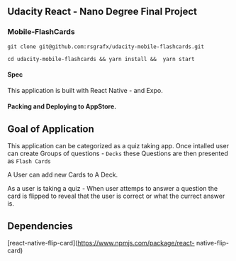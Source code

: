 ## Udacity React - Nano Degree Final Project

### Mobile-FlashCards

`git clone git@github.com:rsgrafx/udacity-mobile-flashcards.git`

`cd udacity-mobile-flashcards && yarn install &&  yarn start`

#### Spec

This application is built with React Native - and Expo.


#### Packing and Deploying to AppStore.



Goal of Application
-------

This application can be categorized as a quiz taking app.  Once intalled user can create Groups of questions - `Decks` these Questions are then presented as `Flash Cards`

A User can add new Cards to A Deck.

As a user is taking a quiz - When user attemps to answer a question the card is flipped to reveal that the user is correct or what the currect answer is.



Dependencies
-------

[react-native-flip-card](https://www.npmjs.com/package/react-
native-flip-card)


